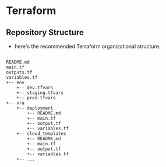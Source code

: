 # Terraform

## Repository Structure

 - here's the recommended Terraform organizational structure.
```
.
README.md
main.tf
outputs.tf
variables.tf
+-- env
    +-- dev.tfvars
    +-- staging.tfvars
    +-- prod.tfvars
+-- vra
    +-- deployment
        +-- README.md
        +-- main.tf
        +-- output.tf
        +-- variables.tf
    +-- cloud_templates
        +-- README.md
        +-- main.tf
        +-- output.tf
        +-- variables.tf
    +-- ...
```
